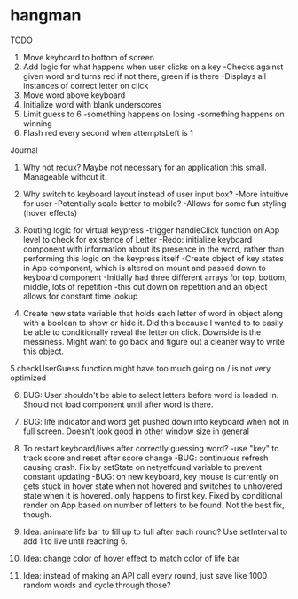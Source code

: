 # hangman

TODO
1. Move keyboard to bottom of screen
2. Add logic for what happens when user clicks on a key
  -Checks against given word and turns red if not there, green if is there
  -Displays all instances of correct letter on click
3. Move word above keyboard
4. Initialize word with blank underscores
5. Limit guess to 6
  -something happens on losing
  -something happens on winning
6. Flash red every second when attemptsLeft is 1

Journal
1. Why not redux?
  Maybe not necessary for an application this small. Manageable without it.

2. Why switch to keyboard layout instead of user input box?
  -More intuitive for user
  -Potentially scale better to mobile?
  -Allows for some fun styling (hover effects)

3. Routing logic for virtual keypress
  -trigger handleClick function on App level to check for existence of Letter
  -Redo: initialize keyboard component with information about its presence in the word, rather than performing this logic on the keypress itself
  -Create object of key states in App component, which is altered on mount and passed down to keyboard component
    -Initially had three different arrays for top, bottom, middle, lots of repetition
    -this cut down on repetition and an object allows for constant time lookup

4. Create new state variable that holds each letter of word in object along with a boolean to show or hide it. Did this because I wanted to to easily be able to conditionally reveal the letter on click. Downside is the messiness. Might want to go back and figure out a cleaner way to write this object.

5.checkUserGuess function might have too much going on / is not very optimized

6. BUG: User shouldn't be able to select letters before word is loaded in. Should not load component until after word is there.

7. BUG: life indicator and word get pushed down into keyboard when not in full screen. Doesn't look good in other window size in general

8. To restart keyboard/lives after correctly guessing word?
  -use "key" to track score and reset after score change
  -BUG: continuous refresh causing crash. Fix by setState on netyetfound variable to prevent constant updating
  -BUG: on new keyboard, key mouse is currently on gets stuck in hover state when not hovered and switches to unhovered state when it is hovered. only happens to first key. Fixed by conditional render on App based on number of letters to be found. Not the best fix, though.

9. Idea: animate life bar to fill up to full after each round? Use setInterval to add 1 to live until reaching 6.

10. Idea: change color of hover effect to match color of life bar

11. Idea: instead of making an API call every round, just save like 1000 random words and cycle through those? 
